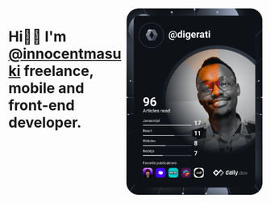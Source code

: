 <div align="left">
  <a href="https://app.daily.dev/digerati"><img src="devcard.svg?r=6gq" align="right" width="270" alt="Innocent Masuki's Dev Card"/></a>
</div>

# Hi👋🏼 I'm [@innocentmasuki](https://innocentmasuki.me/) freelance, mobile and front-end developer.


